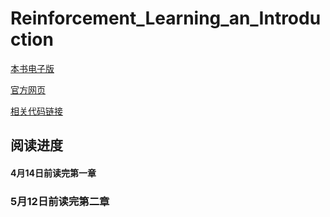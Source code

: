 # Reinforcement_Learning_an_Introduction

[本书电子版](https://pan.baidu.com/s/1qZr9r-YMxFS_uMkvkfy9cQ)

[官方网页](http://incompleteideas.net/book/the-book-2nd.html)

[相关代码链接](https://github.com/ShangtongZhang/reinforcement-learning-an-introduction)

## 阅读进度
#### 4月14日前读完第一章
### 5月12日前读完第二章
